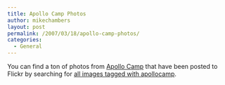 ```yaml
---
title: Apollo Camp Photos
author: mikechambers
layout: post
permalink: /2007/03/18/apollo-camp-photos/
categories:
  - General
---
```



You can find a ton of photos from [Apollo Camp][1] that have been posted to Flickr by searching for [all images tagged with apollocamp][2].

 [1]: http://www.adobe.com/go/apollocamp
 [2]: http://www.flickr.com/photos/tags/apollocamp/